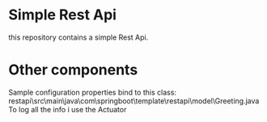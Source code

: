 # Simple Rest Api
this repository contains a simple Rest Api.  
# Other components
Sample configuration properties bind to this class:  
restapi\src\main\java\com\springboot\template\restapi\model\Greeting.java  
To log all the info i use the Actuator
